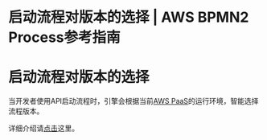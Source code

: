 # 启动流程对版本的选择 | AWS BPMN2 Process参考指南

# 启动流程对版本的选择

当开发者使用API启动流程时，引擎会根据当前[AWS PaaS](<https://docs.awspaas.com/reference-guide/aws-paas-env-guide/version/README.html>)的运行环境，智能选择流程版本。

详细介绍请[点击](<https://docs.awspaas.com/reference-guide/aws-paas-process-event-reference-guide/appendix/process_model_version.html>)这里。